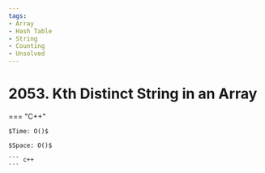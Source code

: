 ```yaml
---
tags:
- Array
- Hash Table
- String
- Counting
- Unsolved
---
```



# 2053. Kth Distinct String in an Array

=== "C++"

    $Time: O()$

    $Space: O()$

    ``` c++
    ```